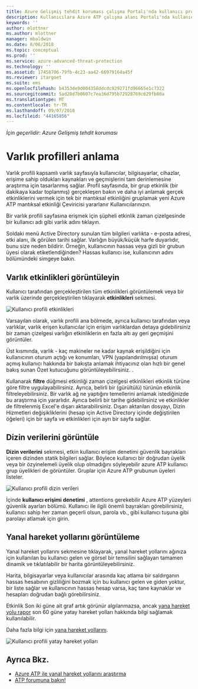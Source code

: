 ```yaml
---
title: Azure Gelişmiş tehdit koruması çalışma Portalı'nda kullanıcı profilleri ile çalışma | Microsoft Docs
description: Kullanıcılara Azure ATP çalışma alanı Portalı'nda kullanıcı profilleri ekranından araştırmaya açıklar
keywords: ''
author: mlottner
ms.author: mlottner
manager: mbaldwin
ms.date: 8/06/2018
ms.topic: conceptual
ms.prod: ''
ms.service: azure-advanced-threat-protection
ms.technology: ''
ms.assetid: 17458706-79fb-4c23-aa42-66979164a45f
ms.reviewer: itargoet
ms.suite: ems
ms.openlocfilehash: b4353de9d004358ddcdc929271fd96665e1c7322
ms.sourcegitcommit: 5ad28d7b0607c7ea36d795b72928769c629fb80a
ms.translationtype: MT
ms.contentlocale: tr-TR
ms.lasthandoff: 09/07/2018
ms.locfileid: "44165856"
---
```

*İçin geçerlidir: Azure Gelişmiş tehdit koruması*



# <a name="understanding-entity-profiles"></a>Varlık profilleri anlama

Varlık profili kapsamlı varlık sayfasıyla kullanıcılar, bilgisayarlar, cihazlar, erişime sahip oldukları kaynakları ve geçmişlerini tam derinlemesine araştırma için tasarlanmış sağlar. Profil sayfasında, bir grup etkinlik (bir dakikaya kadar toplanmış) gerçekleşen bakın ve daha iyi anlamak gerçek etkinliklerini vermek için tek bir mantıksal etkinliğini gruplamak yeni Azure ATP mantıksal etkinliği Çeviricisi yararlanır Kullanıcılarınızın.

Bir varlık profili sayfasına erişmek için şüpheli etkinlik zaman çizelgesinde bir kullanıcı adı gibi varlık adını tıklayın.

Soldaki menü Active Directory sunulan tüm bilgileri varlıkta - e-posta adresi, etki alanı, ilk görülen tarihi sağlar. Varlığın büyük/küçük harfe duyarlıdır, bunu size neden bildirir. Örneğin, kullanıcının hassas veya gizli bir grubun üyesi olarak etiketlendiğinden?
Hassas kullanıcı ise, kullanıcının adını bölümündeki simgeye bakın.

## <a name="view-entity-activities"></a>Varlık etkinlikleri görüntüleyin

Kullanıcı tarafından gerçekleştirilen tüm etkinlikleri görüntülemek veya bir varlık üzerinde gerçekleştirilen tıklayarak **etkinlikleri** sekmesi. 

 ![Kullanıcı profili etkinlikleri](media/user-profile-activities.png)

Varsayılan olarak, varlık profili ana bölmede, ayrıca kullanıcı tarafından veya varlıklar, varlık erişen kullanıcılar için erişim varlıklardan detaya gidebilirsiniz bir zaman çizelgesi varlığın etkinliklerin en fazla altı ay geri geçmişini görüntüler.

Üst kısmında, varlık - kaç makineler ne kadar kaynak erişildiğini için kullanıcının oturum açtığı ve konumları, VPN (yapılandırılmışsa) oturum açmış kullanıcı hakkında bir bakışta anlamak ihtiyacınız olan hızlı bir genel bakış sunan Özet kutucuğunu görüntüleyebilirsiniz. . 

Kullanarak **filtre** düğmesi etkinliği zaman çizelgesi etkinlikleri etkinlik türüne göre filtre uygulayabilirsiniz. Ayrıca, belirli bir (gürültülü) türünün etkinlik filtreleyebilirsiniz. Bir varlık ağ ne yaptığını temellerini anlamak istediğinizde bu araştırma için yararlıdır. Ayrıca belirli bir tarihe gidebilirsiniz ve etkinlikler de filtrelenmiş Excel'e dışarı aktarabilirsiniz. Dışarı aktarılan dosyayı, Dizin Hizmetleri değişikliklerini (hesap için Active Directory içinde değiştirilen öğeleri) için bir sayfa ve etkinlikleri için ayrı bir sayfa sağlar. 

## <a name="view-directory-data"></a>Dizin verilerini görüntüle

**Dizin verilerini** sekmesi, etkin kullanıcı erişim denetimi güvenlik bayrakları içeren dizinden statik bilgileri sağlar. Böylece kullanıcı bir doğrudan üyelik veya bir özyinelemeli üyelik olup olmadığını söyleyebilir azure ATP kullanıcı grup üyelikleri de görüntüler. Gruplar için Azure ATP grubunun üyeleri listeler.

 ![Kullanıcı profili dizin verileri](media/user-profile-dir-data.png)

İçinde **kullanıcı erişimi denetimi** , attentions gerekebilir Azure ATP yüzeyleri güvenlik ayarları bölümü. Kullanıcı ile ilgili önemli bayrakları görebilirsiniz, kullanıcı sahip her zaman geçerli olsun, parola vb., gibi kullanıcı tuşuna gibi parolayı atlamak için girin. 

## <a name="view-lateral-movement-paths"></a>Yanal hareket yollarını görüntüleme

Yanal hareket yollarını sekmesine tıklayarak, yanal hareket yollarını ağınıza için kullanılan bu kullanıcı gelen ve görsel bir temsilini sağlayan tamamen dinamik ve tıklatılabilir bir harita görüntüleyebilirsiniz.

Harita, bilgisayarlar veya kullanıcılar arasında kaç atlama bir saldırganın hassas hesabının gizliliğini bozmak için bu kullanıcı gelen ve giden yoktur, bir liste sağlar ve kullanıcının hassas hesap varsa, kaç tane kaynaklar ve hesapları doğrudan bağlı görebilirsiniz.

Etkinlik Son iki güne ait graf artık görünür algılanmazsa, ancak [yana hareket yolu rapor](reports.md) son 60 güne yatay hareket yolları hakkında bilgi sağlamak kullanılabilir. 

Daha fazla bilgi için [yana hareket yollarını](use-case-lateral-movement-path.md). 

 ![Kullanıcı profili yatay hareket yolları](media/user-profile-lateral-movement-paths.png)


## <a name="see-also"></a>Ayrıca Bkz.

- [Azure ATP ile yanal hareket yollarını araştırma](use-case-lateral-movement-path.md)
- [ATP forumuna bakın!](https://aka.ms/azureatpcommunity)